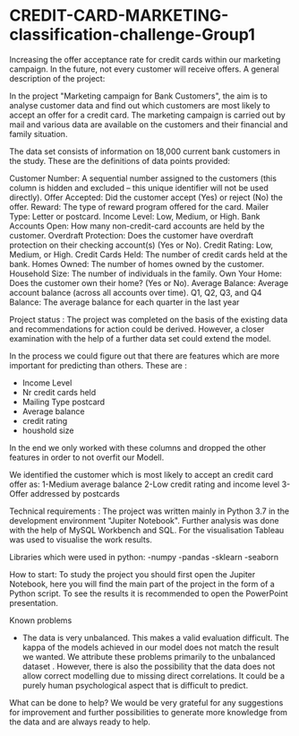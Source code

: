 # CREDIT-CARD-MARKETING-classification-challenge-Group1
Increasing the offer acceptance rate for credit cards within our marketing campaign. In the future, not every customer will receive offers.
A general description of the project:

In the project "Marketing campaign for Bank Customers", the aim is to analyse customer data and find out which customers are most likely to accept an offer for a credit card. The marketing campaign is carried out by mail and various data are available on the customers and their financial and family situation.

The data set consists of information on 18,000 current bank customers in the study. These are the definitions of data points provided:

Customer Number: A sequential number assigned to the customers (this column is hidden and excluded – this unique identifier will not be used directly).
Offer Accepted: Did the customer accept (Yes) or reject (No) the offer. Reward: The type of reward program offered for the card.
Mailer Type: Letter or postcard.
Income Level: Low, Medium, or High.
Bank Accounts Open: How many non-credit-card accounts are held by the customer.
Overdraft Protection: Does the customer have overdraft protection on their checking account(s) (Yes or No).
Credit Rating: Low, Medium, or High.
Credit Cards Held: The number of credit cards held at the bank.
Homes Owned: The number of homes owned by the customer.
Household Size: The number of individuals in the family.
Own Your Home: Does the customer own their home? (Yes or No).
Average Balance: Average account balance (across all accounts over time). Q1, Q2, Q3, and Q4
Balance: The average balance for each quarter in the last year

Project status :
The project was completed on the basis of the existing data and recommendations for action could be derived. 
However, a closer examination with the help of a further data set could extend the model.

In the process we could figure out that there are features which are more important for predicting than others.
These are :

- Income Level
- Nr credit cards held
- Mailing Type postcard
- Average balance
- credit rating
- houshold size 

In the end we only worked with these columns and dropped the other features in order to not overfit our Modell.

We identified the customer which is most likely to accept an credit card offer as:
1-Medium average balance
2-Low credit rating and income level
3-Offer addressed by postcards


Technical requirements :
The project was written mainly in Python 3.7 in the development environment "Jupiter Notebook".
Further analysis was done with the help of MySQL Workbench and SQL.
For the visualisation Tableau was used to visualise the work results.

Libraries which were used in python:
-numpy
-pandas
-sklearn
-seaborn


How to start:
To study the project you should first open the Jupiter Notebook, here you will find the main part of the project in the form of a Python script. To see the results it is recommended to open the PowerPoint presentation.



Known problems 
- The data is very unbalanced. This makes a valid evaluation difficult. The kappa of the models achieved in our model does not match the result we wanted. We attribute these problems primarily to the unbalanced dataset . However, there is also the possibility that the data does not allow correct modelling due to missing direct correlations. It could be a purely human psychological aspect that is difficult to predict.



What can be done to help?
We would be very grateful for any suggestions for improvement and further possibilities to generate more knowledge from the data and are always ready to help. 
